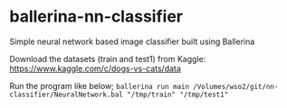 # ballerina-nn-classifier
Simple neural network based image classifier built using Ballerina

Download the datasets (train and test1) from Kaggle: https://www.kaggle.com/c/dogs-vs-cats/data

Run the program like below;
```ballerina run main /Volumes/wso2/git/nn-classifier/NeuralNetwork.bal "/tmp/train" "/tmp/test1"```
